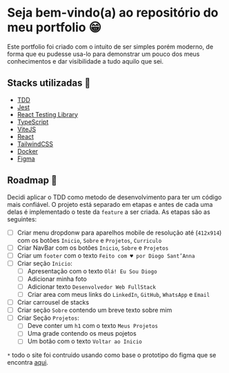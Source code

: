 
# Seja bem-vindo(a) ao repositório do meu portfolio :grin:

Este portfolio foi criado com o intuito de ser simples porém moderno, de forma que eu pudesse usa-lo para demonstrar um pouco dos meus conhecimentos e dar visibilidade a tudo aquilo que sei.


## Stacks utilizadas :wrench:

- [TDD](https://www.devmedia.com.br/test-driven-development-tdd-simples-e-pratico/18533)
- [Jest](https://jestjs.io/pt-BR/)
- [React Testing Library](https://testing-library.com/docs/react-testing-library/intro/)
- [TypeScript](https://www.typescriptlang.org/pt/)
- [ViteJS](https://vitejs.dev/)
- [React](https://pt-br.reactjs.org/)
- [TailwindCSS](https://tailwindcss.com/)
- [Docker](https://www.docker.com/)
- [Figma](https://www.figma.com/)



## Roadmap :memo:
Decidi aplicar o TDD como metodo de desenvolvimento para ter um código mais confiável. O projeto está separado em etapas e antes de cada uma delas é implementado o teste da `feature` a ser criada.
As etapas são as seguintes:

- [ ] Criar menu dropdonw para aparelhos mobile de resolução até (`412x914`) com os botões `Inicio`, `Sobre` e `Projetos`, `Curriculo`
- [ ] Criar NavBar com os botões `Inicio`, `Sobre` e `Projetos`
- [ ] Criar um `footer` com o texto `Feito com ♥ por Diogo Sant’Anna`
- [ ] Criar seção `Inicio`:
    - [ ] Apresentação com o texto `Olá! Eu Sou Diogo`
    - [ ] Adicionar minha foto
    - [ ] Adicionar texto `Desenvolvedor Web FullStack`
    - [ ] Criar area com meus links do `LinkedIn`, `GitHub`, `WhatsApp` e `Email`
- [ ] Criar carrousel de stacks
- [ ] Criar seção `Sobre` contendo um breve texto sobre mim
- [ ] Criar Seção `Projetos`:
    - [ ] Deve conter um `h1` com o texto `Meus Projetos`
    - [ ] Uma grade contendo os meus pojetos
    - [ ] Um botão com o texto `Voltar ao Inicio`

`*` todo o site foi contruido usando como base o prototipo do figma que se encontra [aqui](https://www.figma.com/file/MgPfiST1Q5lOwmwgLl91nB/my-portfolio?node-id=0%3A1).
